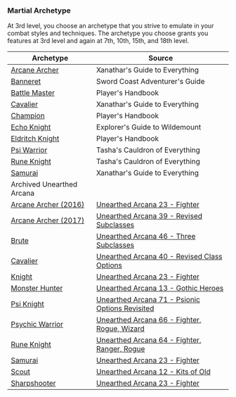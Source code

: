 ### Martial Archetype
At 3rd level, you choose an archetype that you strive to emulate in your combat styles and techniques. The archetype you choose grants you features at 3rd level and again at 7th, 10th, 15th, and 18th level.

|Archetype|Source|
|---|---|
|[Arcane Archer](http://dnd5e.wikidot.com/fighter:arcane-archer)|Xanathar's Guide to Everything|
|[Banneret](http://dnd5e.wikidot.com/fighter:banneret)|Sword Coast Adventurer's Guide|
|[Battle Master](http://dnd5e.wikidot.com/fighter:battle-master)|Player's Handbook|
|[Cavalier](http://dnd5e.wikidot.com/fighter:cavalier)|Xanathar's Guide to Everything|
|[Champion](http://dnd5e.wikidot.com/fighter:champion)|Player's Handbook|
|[Echo Knight](http://dnd5e.wikidot.com/fighter:echo-knight)|Explorer's Guide to Wildemount|
|[Eldritch Knight](http://dnd5e.wikidot.com/fighter:eldritch-knight)|Player's Handbook|
|[Psi Warrior](http://dnd5e.wikidot.com/fighter:psi-warrior)|Tasha's Cauldron of Everything|
|[Rune Knight](http://dnd5e.wikidot.com/fighter:rune-knight)|Tasha's Cauldron of Everything|
|[Samurai](http://dnd5e.wikidot.com/fighter:samurai)|Xanathar's Guide to Everything|
|Archived Unearthed Arcana|   |
|[Arcane Archer (2016)](http://dnd5e.wikidot.com/fighter:arcane-archer-ua)|[Unearthed Arcana 23 - Fighter](https://media.wizards.com/2016/dnd/downloads/2016_Fighter_UA_1205_1.pdf)|
|[Arcane Archer (2017)](http://dnd5e.wikidot.com/fighter:arcane-archer-revised-ua)|[Unearthed Arcana 39 - Revised Subclasses](https://media.wizards.com/2017/dnd/downloads/UA-RevisedSubclasses.pdf)|
|[Brute](http://dnd5e.wikidot.com/fighter:brute-ua)|[Unearthed Arcana 46 - Three Subclasses](https://media.wizards.com/2018/dnd/downloads/UA-3Subclasses0108.pdf)|
|[Cavalier](http://dnd5e.wikidot.com/fighter:cavalier-ua)|[Unearthed Arcana 40 - Revised Class Options](https://media.wizards.com/2017/dnd/downloads/June5UA_RevisedClassOptv1.pdf)|
|[Knight](http://dnd5e.wikidot.com/fighter:knight-ua)|[Unearthed Arcana 23 - Fighter](https://media.wizards.com/2016/dnd/downloads/2016_Fighter_UA_1205_1.pdf)|
|[Monster Hunter](http://dnd5e.wikidot.com/fighter:monster-hunter-ua)|[Unearthed Arcana 13 - Gothic Heroes](https://media.dnd.wizards.com/upload/articles/UA%20Gothic%20Characters.pdf)|
|[Psi Knight](http://dnd5e.wikidot.com/fighter:psi-knight-ua)|[Unearthed Arcana 71 - Psionic Options Revisited](https://media.wizards.com/2020/dnd/downloads/UA2020_PsionicOptions.pdf)|
|[Psychic Warrior](http://dnd5e.wikidot.com/fighter:psychic-warrior-ua)|[Unearthed Arcana 66 - Fighter, Rogue, Wizard](https://media.wizards.com/2019/dnd/downloads/UA-PsychicSoulPsionics.pdf)|
|[Rune Knight](http://dnd5e.wikidot.com/fighter:rune-knight-ua)|[Unearthed Arcana 64 - Fighter, Ranger, Rogue](https://media.wizards.com/2019/dnd/downloads/UA-RuneSwarmRevived.pdf)|
|[Samurai](http://dnd5e.wikidot.com/fighter:samurai-ua)|[Unearthed Arcana 23 - Fighter](https://media.wizards.com/2016/dnd/downloads/2016_Fighter_UA_1205_1.pdf)|
|[Scout](http://dnd5e.wikidot.com/fighter:scout-ua)|[Unearthed Arcana 12 - Kits of Old](https://media.wizards.com/2015/downloads/dnd/04_UA_Classics_Revisited.pdf)|
|[Sharpshooter](http://dnd5e.wikidot.com/fighter:sharpshooter-ua)|[Unearthed Arcana 23 - Fighter](https://media.wizards.com/2016/dnd/downloads/2016_Fighter_UA_1205_1.pdf)|
